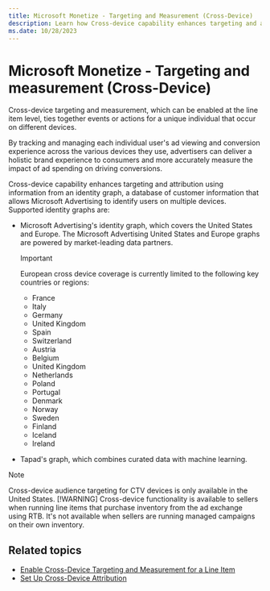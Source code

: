 ```yaml
---
title: Microsoft Monetize - Targeting and Measurement (Cross-Device)
description: Learn how Cross-device capability enhances targeting and attribution using information from an identity graph and a database of customer information. 
ms.date: 10/28/2023
---
```



# Microsoft Monetize - Targeting and measurement (Cross-Device)

Cross-device targeting and measurement, which can be enabled at the line item level, ties together events or actions for a unique individual that occur on different devices.

By tracking and managing each individual user's ad viewing and conversion experience across the various devices they use, advertisers can deliver a holistic brand experience to consumers and more accurately measure the impact of ad spending on driving conversions.

Cross-device capability enhances targeting and attribution using information from an identity graph, a database of customer information that allows Microsoft Advertising to identify users on multiple devices. Supported identity graphs are:

- Microsoft Advertising's identity graph, which covers the United States and Europe. The Microsoft Advertising United States and Europe graphs are powered by market-leading data partners.
  
  > [!IMPORTANT]
  > European cross device coverage is currently limited to the following key countries or regions:
  > - France
  > - Italy
  > - Germany
  > - United Kingdom
  > - Spain
  > - Switzerland
  > - Austria
  > - Belgium
  > - United Kingdom
  > - Netherlands
  > - Poland
  > - Portugal
  > - Denmark
  > - Norway
  > - Sweden
  > - Finland
  > - Iceland
  > - Ireland

- Tapad's graph, which combines curated data with machine learning.

> [!NOTE]
> Cross-device audience targeting for CTV devices is only available in the United States.
> [!WARNING]
> Cross-device functionality is available to sellers when running line items that purchase inventory from the ad exchange using RTB. It's not available when sellers are running managed campaigns on their own inventory.

## Related topics

- [Enable Cross-Device Targeting and Measurement for a Line Item](enable-cross-device-targeting-and-measurement-for-a-line-item.md)
- [Set Up Cross-Device Attribution](set-up-cross-device-attribution.md)
